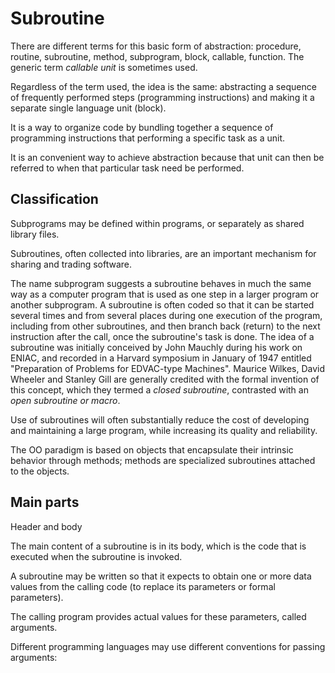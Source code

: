 # Subroutine

There are different terms for this basic form of abstraction: procedure, routine, subroutine, method, subprogram, block, callable, function. The generic term *callable unit* is sometimes used.

Regardless of the term used, the idea is the same: abstracting a sequence of frequently performed steps (programming instructions) and making it a separate single language unit (block).

It is a way to organize code by bundling together a sequence of programming instructions that performing a specific task as a unit.

It is an convenient way to achieve abstraction because that unit can then be referred to when that particular task need be performed.


## Classification

Subprograms may be defined within programs, or separately as shared library files.

Subroutines, often collected into libraries, are an important mechanism for sharing and trading software.

The name subprogram suggests a subroutine behaves in much the same way as a computer program that is used as one step in a larger program or another subprogram. A subroutine is often coded so that it can be started several times and from several places during one execution of the program, including from other subroutines, and then branch back (return) to the next instruction after the call, once the subroutine's task is done. The idea of a subroutine was initially conceived by John Mauchly during his work on ENIAC, and recorded in a Harvard symposium in January of 1947 entitled "Preparation of Problems for EDVAC-type Machines". Maurice Wilkes, David Wheeler and Stanley Gill are generally credited with the formal invention of this concept, which they termed a *closed subroutine*, contrasted with an *open subroutine or macro*.

Use of subroutines will often substantially reduce the cost of developing and maintaining a large program, while increasing its quality and reliability.

The OO paradigm is based on objects that encapsulate their intrinsic behavior through methods; methods are specialized subroutines attached to the objects.


## Main parts

Header and body

The main content of a subroutine is in its body, which is the code that is executed when the subroutine is invoked.

A subroutine may be written so that it expects to obtain one or more data values from the calling code (to replace its parameters or formal parameters).

The calling program provides actual values for these parameters, called arguments.


Different programming languages may use different conventions for passing arguments:

